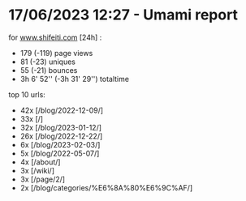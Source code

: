 # 17/06/2023 12:27 - Umami report
for www.shifeiti.com [24h] :

 - 179 (-119) page views
 - 81 (-23) uniques
 - 55 (-21) bounces
 - 3h 6' 52'' (-3h 31' 29'') totaltime


top 10 urls:
 - 42x [/blog/2022-12-09/]
 - 33x [/]
 - 32x [/blog/2023-01-12/]
 - 26x [/blog/2022-12-22/]
 - 6x [/blog/2023-02-03/]
 - 5x [/blog/2022-05-07/]
 - 4x [/about/]
 - 3x [/wiki/]
 - 3x [/page/2/]
 - 2x [/blog/categories/%E6%8A%80%E6%9C%AF/]


